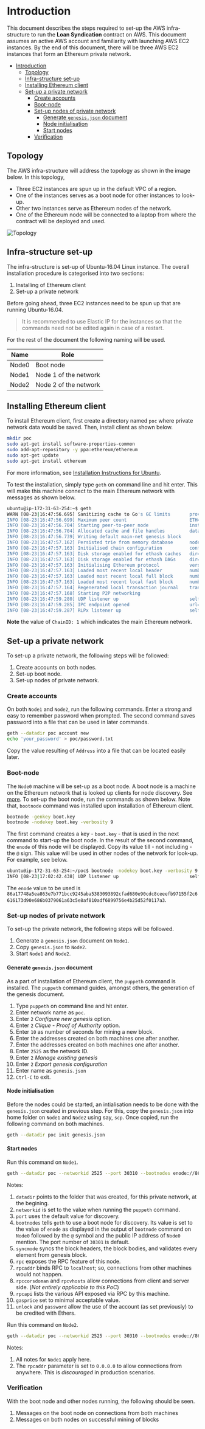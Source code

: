 # Introduction

This document describes the steps required to set-up the AWS infra-structure to run the **Loan Syndication** contract on AWS. This document assumes an active AWS account and familiarity with launching AWS EC2 instances. By the end of this document, there will be three AWS EC2 instances that form an Ethereum private network.

- [Introduction](#introduction)
    - [Topology](#topology)
    - [Infra-structure set-up](#infra-structure-set-up)
    - [Installing Ethereum client](#installing-ethereum-client)
    - [Set-up a private network](#set-up-a-private-network)
        - [Create accounts](#create-accounts)
        - [Boot-node](#boot-node)
        - [Set-up nodes of private network](#set-up-nodes-of-private-network)
            - [Generate `genesis.json` document](#generate-genesisjson-document)
            - [Node initialisation](#node-initialisation)
            - [Start nodes](#start-nodes)
        - [Verification](#verification)

## Topology

The AWS infra-structure will address the topology as shown in the image below. In this topology,

- Three EC2 instances are spun up in the default VPC of a region.
- One of the instances serves as a boot node for other instances to look-up.
- Other two instances serve as Ethereum nodes of the network.
- One of the Ethereum node will be connected to a laptop from where the contract will be deployed and used.

![Topology](../png/topology.png)

## Infra-structure set-up

The infra-structure is set-up of Ubuntu-16.04 Linux instance. The overall installation procedure is categorised into two sections:

1. Installing of Ethereum client
2. Set-up a private network

Before going ahead, three EC2 instances need to be spun up that are running Ubuntu-16.04.

> It is recommended to use Elastic IP for the instances so that the commands need not be edited again in case of a restart.

For the rest of the document the following naming will be used.

| Name | Role |
| ---- | ---- |
| Node0 | Boot node |
| Node1 | Node 1 of the network |
| Node2 | Node 2 of the network |

## Installing Ethereum client

To install Ethereum client, first create a directory named `poc` where private network data would be saved. Then, install client as shown below.

```bash
mkdir poc
sudo apt-get install software-properties-common
sudo add-apt-repository -y ppa:ethereum/ethereum
sudo apt-get update
sudo apt-get install ethereum
```

For more information, see [Installation Instructions for Ubuntu](https://github.com/ethereum/go-ethereum/wiki/Installation-Instructions-for-Ubuntu).

To test the installation, simply type `geth` on command line and hit enter. This will make this machine connect to the main Ethereum network with messages as shown below.

```bash
ubuntu@ip-172-31-63-254:~$ geth
WARN [08-23|16:47:56.695] Sanitizing cache to Go's GC limits       provided=1024 updated=330
INFO [08-23|16:47:56.699] Maximum peer count                       ETH=25 LES=0 total=25
INFO [08-23|16:47:56.704] Starting peer-to-peer node               instance=Geth/v1.8.13-stable-225171a4/linux-amd64/go1.10
INFO [08-23|16:47:56.704] Allocated cache and file handles         database=/home/ubuntu/.ethereum/geth/chaindata cache=247 handles=512
INFO [08-23|16:47:56.739] Writing default main-net genesis block 
INFO [08-23|16:47:57.162] Persisted trie from memory database      nodes=12356 size=1.88mB time=79.143309ms gcnodes=0 gcsize=0.00B gctime=0s livenodes=1 livesize=0.00B
INFO [08-23|16:47:57.163] Initialised chain configuration          config="{ChainID: 1 Homestead: 1150000 DAO: 1920000 DAOSupport: true EIP150: 2463000 EIP155: 2675000 EIP158: 2675000 Byzantium: 4370000 Constantinople: <nil> Engine: ethash}"
INFO [08-23|16:47:57.163] Disk storage enabled for ethash caches   dir=/home/ubuntu/.ethereum/geth/ethash count=3
INFO [08-23|16:47:57.163] Disk storage enabled for ethash DAGs     dir=/home/ubuntu/.ethash               count=2
INFO [08-23|16:47:57.163] Initialising Ethereum protocol           versions="[63 62]" network=1
INFO [08-23|16:47:57.163] Loaded most recent local header          number=0 hash=d4e567…cb8fa3 td=17179869184
INFO [08-23|16:47:57.163] Loaded most recent local full block      number=0 hash=d4e567…cb8fa3 td=17179869184
INFO [08-23|16:47:57.163] Loaded most recent local fast block      number=0 hash=d4e567…cb8fa3 td=17179869184
INFO [08-23|16:47:57.164] Regenerated local transaction journal    transactions=0 accounts=0
INFO [08-23|16:47:57.168] Starting P2P networking 
INFO [08-23|16:47:59.280] UDP listener up                          self=enode://f880d324ed8336751712715f6f6ac215b46f353cea00258221b3b2d4e5e47107c39ed84385395eb06b2c6889fe75768805115f8f9f1e55287af82b86d65e4553@[::]:30303
INFO [08-23|16:47:59.285] IPC endpoint opened                      url=/home/ubuntu/.ethereum/geth.ipc
INFO [08-23|16:47:59.287] RLPx listener up                         self=enode://f880d324ed8336751712715f6f6ac215b46f353cea00258221b3b2d4e5e47107c39ed84385395eb06b2c6889fe75768805115f8f9f1e55287af82b86d65e4553@[::]:30303
```

**Note** the value of `ChainID: 1` which indicates the main Ethereum network.

## Set-up a private network

To set-up a private network, the following steps will be followed:

1. Create accounts on both nodes.
2. Set-up boot node.
3. Set-up nodes of private network.

### Create accounts

On both `Node1` and `Node2`, run the following commands. Enter a strong and easy to remember password when prompted. The second command saves password into a file that can be used in later commands.

```bash
geth --datadir poc account new
echo 'your_password' > poc/password.txt
```

Copy the value resulting of `Address` into a file that can be located easily later.

### Boot-node

The `Node0` machine will be set-up as a boot node. A boot node is a machine on the Ethereum network that is looked up clients for node discovery. See [more](https://github.com/ethereum/go-ethereum/wiki/Connecting-to-the-network). To set-up the boot node, run the commands as shown below. Note that, `bootnode` command was installed upon installation of Ethereum client.

```bash
bootnode -genkey boot.key
bootnode -nodekey boot.key -verbosity 9
```

The first command creates a key - `boot.key` - that is used in the next command to start-up the boot node. In the result of the second command, the `enode` of this node will be displayed. Copy its value till - not including - the `@` sign. This value will be used in other nodes of the network for look-up. For example, see below.

```bash
ubuntu@ip-172-31-63-254:~/poc$ bootnode -nodekey boot.key -verbosity 9
INFO [08-23|17:02:42.438] UDP listener up                          self=enode://86a17748a5ea863e7b771bcc9245aba5383093892cfad680e90cdc8ceeefb97155f2c6616173d90e686b0379061a63c5e8af810adf6899756e4b25d52f0117a3@[::]:30301
```

The `enode` value to be used is `86a17748a5ea863e7b771bcc9245aba5383093892cfad680e90cdc8ceeefb97155f2c6616173d90e686b0379061a63c5e8af810adf6899756e4b25d52f0117a3`.

### Set-up nodes of private network

To set-up the private network, the following steps will be followed.

1. Generate a `genesis.json` document on `Node1`.
2. Copy `genesis.json` to `Node2`.
3. Start `Node1` and `Node2`.

#### Generate `genesis.json` document

As a part of installation of Ethereum client, the `puppeth` command is installed. The `puppeth` command guides, amongst others, the generation of the genesis document.

1. Type `puppeth` on command line and hit enter.
2. Enter network name as `poc`.
3. Enter `2` _Configure new genesis_ option.
4. Enter `2` _Clique - Proof of Authority_ option.
5. Enter `10` as number of seconds for mining a new block.
6. Enter the addresses created on both machines one after another.
7. Enter the addresses created on both machines one after another.
8. Enter `2525` as the network ID.
9. Enter `2` _Manage existing genesis_
10. Enter `2` _Export genesis configuration_
11. Enter name as `genesis.json`
12. `Ctrl-C` to exit.

#### Node initialisation

Before the nodes could be started, an intialisation needs to be done with the `genesis.json` created in previous step. For this, copy the `genesis.json` into home folder on `Node1` and `Node2` using say, `scp`. Once copied, run the following command on both machines.

```bash
geth --datadir poc init genesis.json
```

#### Start nodes

Run this command on `Node1`.

```bash
geth --datadir poc --networkid 2525 --port 30310 --bootnodes enode://86a17748a5ea863e7b771bcc9245aba5383093892cfad680e90cdc8ceeefb97155f2c6616173d90e686b0379061a63c5e8af810adf6899756e4b25d52f0117a3@35.xxx.xxx.xxxx:30301 --syncmode full --rpc --rpcaddr 'localhost' --rpccorsdomain '*' --rpcvhosts '*' --rpcapi 'eth,web3,db,personal,txpool,miner' --gasprice '1' --unlock 0xddacf9cd4cf475e63402d07b0ca4dd6ae018a499 --password poc/password.txt --mine
```

Notes:

1. `datadir` points to the folder that was created, for this private network, at the begining.
2. `networkid` is set to the value when running the `puppeth` command.
3. `port` uses the default value for discovery.
4. `bootnodes` tells `geth` to use a boot node for discovery. Its value is set to the value of `enode` as displayed in the output of `bootnode` command on `Node0` followed by the `@` symbol and the public IP address of `Node0` mention. The port number of `30301` is default.
5. `syncmode` syncs the block headers, the block bodies, and validates every element from genesis block.
6. `rpc` exposes the RPC feature of this node.
7. `rpcaddr` binds RPC to `localhost`; so, connections from other machines would not happen.
8. `rpccorsdoman` and `rpcvhosts` allow connections from client and server side. (_Not entirely applicable to this PoC_)
9. `rpcapi` lists the various API exposed via RPC by this machine.
10. `gasprice` set to minimal acceptable value.
11. `unlock` and `password` allow the use of the account (as set previously) to be credited with Ethers.

Run this command on `Node2`.

```bash
geth --datadir poc --networkid 2525 --port 30310 --bootnodes enode://86a17748a5ea863e7b771bcc9245aba5383093892cfad680e90cdc8ceeefb97155f2c6616173d90e686b0379061a63c5e8af810adf6899756e4b25d52f0117a3@35.xxx.xxx.xxxx:30301 --syncmode full --rpc --rpcaddr '0.0.0.0' --rpccorsdomain '*' --rpcvhosts '*' --rpcapi 'eth,web3,db,personal,txpool,miner' --gasprice '1' --unlock 0xb16ee696fcc86065fdc05a36da77d67fca2df1b2 --password poc/password.txt --mine
```

Notes:

1. All notes for `Node1` apply here.
2. The `rpcaddr` parameter is set to `0.0.0.0` to allow connections from anywhere. This is *discouraged* in production scenarios.

### Verification

With the boot node and other nodes running, the following should be seen.

1. Messages on the boot node on connections from both machines
2. Messages on both nodes on successful mining of blocks
